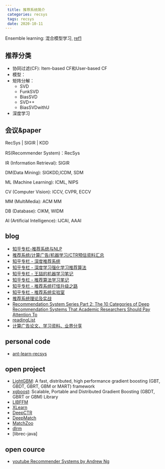 ```yaml
---
 title: 推荐系统简介
 categories: recsys
 tags: recsys
 date: 2020-10-11
---
```


Ensemble learning: 混合模型学习, [ref1](http://www.scholarpedia.org/article/Ensemble_learning#Voting_based_methods) 

## 推荐分类

- 协同过滤(CF): Item-based CF和User-based CF
- 模型：
- 矩阵分解：
    - SVD
    - FunkSVD
    - BiasSVD
    - SVD++
    - BiasSVDwithU
- 深度学习



## 会议&paper

RecSys | SIGIR | KDD

RS(Recommender System)：RecSys

IR (Information Retrieval): SIGIR

DM(Data Mining): SIGKDD,ICDM, SDM

ML (Machine Learning): ICML, NIPS

CV (Computer Vision): ICCV, CVPR, ECCV

MM (MultiMedia): ACM MM

DB (Database): CIKM, WIDM

AI (Artificial Intelligence): IJCAI, AAAI

## blog

- [知乎专栏-推荐系统与NLP](https://www.zhihu.com/column/c_1068100809786458112)
- [推荐系统/计算广告/机器学习/CTR预估资料汇总](https://awesomeopensource.com/project/mJackie/RecSys)
- [知乎专栏 - 深度推荐系统](https://www.zhihu.com/column/deep-recsys)
- [知乎专栏 - 深度学习强化学习推荐算法](https://www.zhihu.com/column/c_1122565407583678464)
- [知乎专栏 - 王喆的机器学习笔记](https://zhuanlan.zhihu.com/wangzhenotes)
- [知乎专栏 - 推荐算法学习笔记](https://www.zhihu.com/column/c_1223287189188190208)
- [知乎专栏 - 推荐系统打怪升级之路](https://www.zhihu.com/column/c_1112294571937193984)
- [知乎专栏 - 推荐系统实验室](https://www.zhihu.com/column/wangziji)
- [推荐系统理论及实战](https://www.jianshu.com/nb/21403842)
- [Recommendation System Series Part 2: The 10 Categories of Deep Recommendation Systems That Academic Researchers Should Pay Attention To](https://towardsdatascience.com/recommendation-system-series-part-2-the-10-categories-of-deep-recommendation-systems-that-189d60287b58)
- [readingList](https://github.com/DeepGraphLearning/RecommenderSystems/blob/master/readingList.md)
- [计算广告论文、学习资料、业界分享](https://github.com/wzhe06/Ad-papers)


## personal code

- [ant-learn-recsys](https://github.com/peiss/ant-learn-recsys/tree/08f8df7d158706716e9323424f8085d01b047366)


## open project

- [LightGBM](https://github.com/Microsoft/LightGBM): A fast, distributed, high performance gradient boosting (GBT, GBDT, GBRT, GBM or MART) framework
- [xgboost](https://github.com/dmlc/xgboost): Scalable, Portable and Distributed Gradient Boosting (GBDT, GBRT or GBM) Library
- [LIBFFM]()
- [XLearn](https://github.com/aksnzhy/xlearn)
- [DeepCTR](https://github.com/shenweichen/DeepCTR)
- [DeepMatch](https://github.com/shenweichen/DeepMatch)
- [MatchZoo](https://github.com/NTMC-Community/MatchZoo)
- [dlrm](https://github.com/facebookresearch/dlrm)
- [librec-java]

## open cource

- [youtube Recommender Systems by Andrew Ng](https://www.youtube.com/watch?v=giIXNoiqO_U&list=PL-6SiIrhTAi6x4Oq28s7yy94ubLzVXabj)
